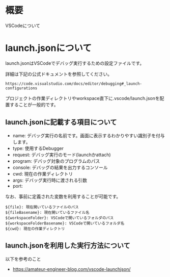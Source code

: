 # 概要
VSCodeについて

# launch.jsonについて
launch.jsonはVSCodeでデバッグ実行するための設定ファイルです。

詳細は下記の公式ドキュメントを参照してください。
```
https://code.visualstudio.com/docs/editor/debugging#_launch-configurations
```

プロジェクトの作業ディレクトリやworkspace直下に.vscode/launch.jsonを配置することが一般的です。

## launch.jsonに記載する項目について

- name: デバッグ実行の名前です。画面に表示するわかりやすい識別子を付与します。
- type: 使用するDebugger
- request: デバッグ実行のモード(launchかattach)
- program: デバッグ対象のプログラムのパス
- console: デバッグの結果を出力するコンソール
- cwd: 現在の作業ディレクトリ
- args: デバッグ実行時に渡される引数
- port: 


なお、事前に定義された変数を利用することが可能です。
```
${file}: 現在開いているファイルのパス
${fileBasename}: 現在開いているファイル名
${workspaceFolder}: VSCodeで開いているフォルダのパス
${workspaceFolderBasename}: VSCodeで開いているフォルダ名
${cwd}: 現在の作業ディレクトリ
```


## launch.jsonを利用した実行方法について
以下を参考のこと
- https://amateur-engineer-blog.com/vscode-launchjson/

